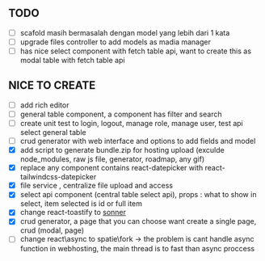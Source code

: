 ## TODO

-   [ ] scafold masih bermasalah dengan model yang lebih dari 1 kata
-   [ ] upgrade files controller to add models as madia manager
-   [ ] has nice select component with fetch table api, want to create this as modal table with fetch table api

## NICE TO CREATE

-   [ ] add rich editor
-   [ ] general table component, a component has filter and search
-   [ ] create unit test to login, logout, manage role, manage user, test api select general table
-   [ ] crud generator with web interface and options to add fields and model
-   [x] add script to generate bundle.zip for hosting upload (exculde node_modules, raw js file, generator, roadmap, any gif)
-   [x] replace any component contains react-datepicker with react-tailwindcss-datepicker
-   [x] file service , centralize file upload and access
-   [x] select api component (central table select api), props : what to show in select, item selected is id or full item
-   [x] change react-toastify to [sonner](https://github.com/emilkowalski/sonner)
-   [x] crud generator, a page that you can choose want create a single page, crud (modal, page)
-   [ ] change react\async to spatie\fork
        -> the problem is cant handle async function in webhosting, the main thread is to fast than async proccess
